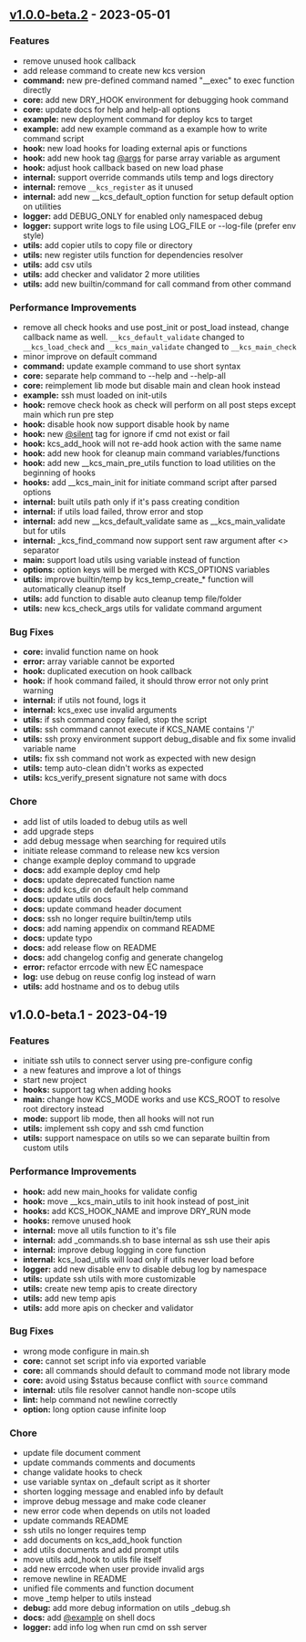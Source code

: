 
<a name="v1.0.0-beta.2"></a>
## [v1.0.0-beta.2] - 2023-05-01

### Features
- remove unused hook callback
- add release command to create new kcs version
- **command:** new pre-defined command named "__exec" to exec function directly
- **core:** add new DRY_HOOK environment for debugging hook command
- **core:** update docs for help and help-all options
- **example:** new deployment command for deploy kcs to target
- **example:** add new example command as a example how to write command script
- **hook:** new load hooks for loading external apis or functions
- **hook:** add new hook tag [@args](https://github.com/args) for parse array variable as argument
- **hook:** adjust hook callback based on new load phase
- **internal:** support override commands utils temp and logs directory
- **internal:** remove `__kcs_register` as it unused
- **internal:** add new __kcs_default_option function for setup default option on utilities
- **logger:** add DEBUG_ONLY for enabled only namespaced debug
- **logger:** support write logs to file using LOG_FILE or --log-file (prefer env style)
- **utils:** add copier utils to copy file or directory
- **utils:** new register utils function for dependencies resolver
- **utils:** add csv utils
- **utils:** add checker and validator 2 more utilities
- **utils:** add new builtin/command for call command from other command

### Performance Improvements
- remove all check hooks and use post_init or post_load instead, change callback name as well. `__kcs_default_validate` changed to `__kcs_load_check` and `__kcs_main_validate` changed to `__kcs_main_check`
- minor improve on default command
- **command:** update example command to use short syntax
- **core:** separate help command to --help and --help-all
- **core:** reimplement lib mode but disable main and clean hook instead
- **example:** ssh must loaded on init-utils
- **hook:** remove check hook as check will perform on all post steps except main which run pre step
- **hook:** disable hook now support disable hook by name
- **hook:** new [@silent](https://github.com/silent) tag for ignore if cmd not exist or fail
- **hook:** kcs_add_hook will not re-add hook action with the same name
- **hook:** add new hook for cleanup main command variables/functions
- **hook:** add new __kcs_main_pre_utils function to load utilities on the beginning of hooks
- **hooks:** add __kcs_main_init for initiate command script after parsed options
- **internal:** built utils path only if it's pass creating condition
- **internal:** if utils load failed, throw error and stop
- **internal:** add new __kcs_default_validate same as __kcs_main_validate but for utils
- **internal:** _kcs_find_command now support sent raw argument after <> separator
- **main:** support load utils using variable instead of function
- **options:** option keys will be merged with KCS_OPTIONS variables
- **utils:** improve builtin/temp by kcs_temp_create_* function will automatically cleanup itself
- **utils:** add function to disable auto cleanup temp file/folder
- **utils:** new kcs_check_args utils for validate command argument

### Bug Fixes
- **core:** invalid function name on hook
- **error:** array variable cannot be exported
- **hook:** duplicated execution on hook callback
- **hook:** if hook command failed, it should throw error not only print warning
- **internal:** if utils not found, logs it
- **internal:** kcs_exec use invalid arguments
- **utils:** if ssh command copy failed, stop the script
- **utils:** ssh command cannot execute if KCS_NAME contains '/'
- **utils:** ssh proxy environment support debug_disable and fix some invalid variable name
- **utils:** fix ssh command not work as expected with new design
- **utils:** temp auto-clean didn't works as expected
- **utils:** kcs_verify_present signature not same with docs

### Chore
- add list of utils loaded to debug utils as well
- add upgrade steps
- add debug message when searching for required utils
- initiate release command to release new kcs version
- change example deploy command to upgrade
- **docs:** add example deploy cmd help
- **docs:** update deprecated function name
- **docs:** add kcs_dir on default help command
- **docs:** update utils docs
- **docs:** update command header document
- **docs:** ssh no longer require builtin/temp utils
- **docs:** add naming appendix on command README
- **docs:** update typo
- **docs:** add release flow on README
- **docs:** add changelog config and generate changelog
- **error:** refactor errcode with new EC namespace
- **log:** use debug on reuse config log instead of warn
- **utils:** add hostname and os to debug utils


<a name="v1.0.0-beta.1"></a>
## v1.0.0-beta.1 - 2023-04-19

### Features
- initiate ssh utils to connect server using pre-configure config
- a new features and improve a lot of things
- start new project
- **hooks:** support tag when adding hooks
- **main:** change how KCS_MODE works and use KCS_ROOT to resolve root directory instead
- **mode:** support lib mode, then all hooks will not run
- **utils:** implement ssh copy and ssh cmd function
- **utils:** support namespace on utils so we can separate builtin from custom utils

### Performance Improvements
- **hook:** add new main_hooks for validate config
- **hook:** move __kcs_main_utils to init hook instead of post_init
- **hooks:** add KCS_HOOK_NAME and improve DRY_RUN mode
- **hooks:** remove unused hook
- **internal:** move all utils function to it's file
- **internal:** add _commands.sh to base internal as ssh use their apis
- **internal:** improve debug logging in core function
- **internal:** kcs_load_utils will load only if utils never load before
- **logger:** add new disable env to disable debug log by namespace
- **utils:** update ssh utils with more customizable
- **utils:** create new temp apis to create directory
- **utils:** add new temp apis
- **utils:** add more apis on checker and validator

### Bug Fixes
- wrong mode configure in main.sh
- **core:** cannot set script info via exported variable
- **core:** all commands should default to command mode not library mode
- **core:** avoid using $status because conflict with `source` command
- **internal:** utils file resolver cannot handle non-scope utils
- **lint:** help command not newline correctly
- **option:** long option cause infinite loop

### Chore
- update file document comment
- update commands comments and documents
- change validate hooks to check
- use variable syntax on _default script as it shorter
- shorten logging message and enabled info by default
- improve debug message and make code cleaner
- new error code when depends on utils not loaded
- update commands README
- ssh utils no longer requires temp
- add documents on kcs_add_hook function
- add utils documents and add prompt utils
- move utils add_hook to utils file itself
- add new errcode when user provide invalid args
- remove newline in README
- unified file comments and function document
- move _temp helper to utils instead
- **debug:** add more debug information on utils _debug.sh
- **docs:** add [@example](https://github.com/example) on shell docs
- **logger:** add info log when run cmd on ssh server


[Unreleased]: https://github.com/kc-workspace/kcs/compare/v1.0.0-beta.2...HEAD
[v1.0.0-beta.2]: https://github.com/kc-workspace/kcs/compare/v1.0.0-beta.1...v1.0.0-beta.2
